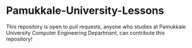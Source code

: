 # Pamukkale-University-Lessons

This repository is open to pull requests, anyone who studies at Pamukkale University Computer Engineering Departmant, can contribute this repository!

